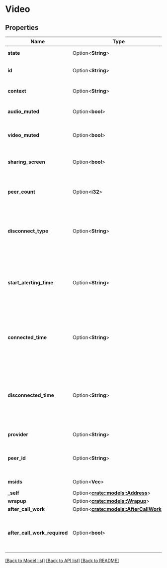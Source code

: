 # Video

## Properties

Name | Type | Description | Notes
------------ | ------------- | ------------- | -------------
**state** | Option<**String**> | The connection state of this communication. | [optional]
**id** | Option<**String**> | A globally unique identifier for this communication. | [optional]
**context** | Option<**String**> | The room id context (xmpp jid) for the conference session. | [optional]
**audio_muted** | Option<**bool**> | Indicates whether this participant has muted their outgoing audio. | [optional]
**video_muted** | Option<**bool**> | Indicates whether this participant has muted/paused their outgoing video. | [optional]
**sharing_screen** | Option<**bool**> | Indicates whether this participant is sharing their screen to the session. | [optional]
**peer_count** | Option<**i32**> | The number of peer participants from the perspective of the participant in the conference. | [optional]
**disconnect_type** | Option<**String**> | System defined string indicating what caused the communication to disconnect. Will be null until the communication disconnects. | [optional]
**start_alerting_time** | Option<**String**> | The timestamp the communication has when it is first put into an alerting state. Date time is represented as an ISO-8601 string. For example: yyyy-MM-ddTHH:mm:ss[.mmm]Z | [optional]
**connected_time** | Option<**String**> | The timestamp when this communication was connected in the cloud clock. Date time is represented as an ISO-8601 string. For example: yyyy-MM-ddTHH:mm:ss[.mmm]Z | [optional]
**disconnected_time** | Option<**String**> | The timestamp when this communication disconnected from the conversation in the provider clock. Date time is represented as an ISO-8601 string. For example: yyyy-MM-ddTHH:mm:ss[.mmm]Z | [optional]
**provider** | Option<**String**> | The source provider for the video. | [optional]
**peer_id** | Option<**String**> | The id of the peer communication corresponding to a matching leg for this communication. | [optional]
**msids** | Option<**Vec<String>**> | List of media stream ids | [optional]
**_self** | Option<[**crate::models::Address**](Address.md)> |  | [optional]
**wrapup** | Option<[**crate::models::Wrapup**](Wrapup.md)> |  | [optional]
**after_call_work** | Option<[**crate::models::AfterCallWork**](AfterCallWork.md)> |  | [optional]
**after_call_work_required** | Option<**bool**> | Indicates if after-call work is required for a communication. Only used when the ACW Setting is Agent Requested. | [optional]

[[Back to Model list]](../README.md#documentation-for-models) [[Back to API list]](../README.md#documentation-for-api-endpoints) [[Back to README]](../README.md)


